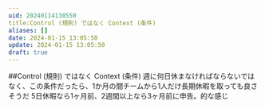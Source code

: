 ```yaml
---
uid: 20240114130550
title:Control (規則) ではなく Context (条件)
aliases: []
date: 2024-01-15 13:05:50
update: 2024-01-15 13:05:50
draft: true
---
```



##Control (規則) ではなく Context (条件)
週に何日休まなければならないではなく、この条件だったら、1か月の間チームから1人だけ長期休暇を取っても良さそうだ
5日休暇なら1ヶ月前、2週間以上なら3ヶ月前に申告。的な感じ

[^norules]: https://www.notion.so/9e84568dfddd4f328a781995619d895c/ NO RULES: 世界一「自由」な会社、NETFLIX NETFLIX and the Cultu, p100, リード ヘイスティングス, 日経BP日本経済新聞出版本部, 2020/10/01
